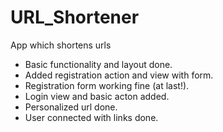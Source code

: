 # URL_Shortener
App which shortens urls

- Basic functionality and layout done.
- Added registration action and view with form. 
- Registration form working fine (at last!).
- Login view and basic acton added.
- Personalized url done.
- User connected with links done.
